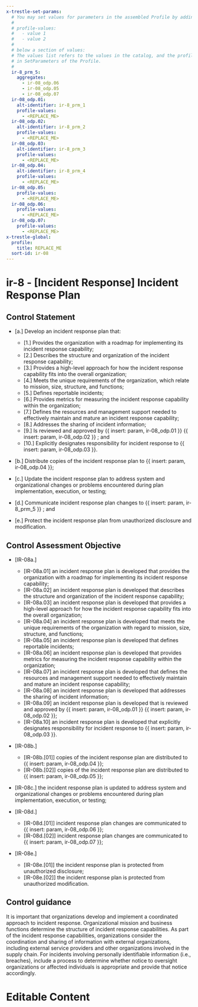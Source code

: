 ```yaml
---
x-trestle-set-params:
  # You may set values for parameters in the assembled Profile by adding
  #
  # profile-values:
  #   - value 1
  #   - value 2
  #
  # below a section of values:
  # The values list refers to the values in the catalog, and the profile-values represent values
  # in SetParameters of the Profile.
  #
  ir-8_prm_5:
    aggregates:
      - ir-08_odp.06
      - ir-08_odp.05
      - ir-08_odp.07
  ir-08_odp.01:
    alt-identifier: ir-8_prm_1
    profile-values:
      - <REPLACE_ME>
  ir-08_odp.02:
    alt-identifier: ir-8_prm_2
    profile-values:
      - <REPLACE_ME>
  ir-08_odp.03:
    alt-identifier: ir-8_prm_3
    profile-values:
      - <REPLACE_ME>
  ir-08_odp.04:
    alt-identifier: ir-8_prm_4
    profile-values:
      - <REPLACE_ME>
  ir-08_odp.05:
    profile-values:
      - <REPLACE_ME>
  ir-08_odp.06:
    profile-values:
      - <REPLACE_ME>
  ir-08_odp.07:
    profile-values:
      - <REPLACE_ME>
x-trestle-global:
  profile:
    title: REPLACE_ME
  sort-id: ir-08
---
```


# ir-8 - \[Incident Response\] Incident Response Plan

## Control Statement

- \[a.\] Develop an incident response plan that:

  - \[1.\] Provides the organization with a roadmap for implementing its incident response capability;
  - \[2.\] Describes the structure and organization of the incident response capability;
  - \[3.\] Provides a high-level approach for how the incident response capability fits into the overall organization;
  - \[4.\] Meets the unique requirements of the organization, which relate to mission, size, structure, and functions;
  - \[5.\] Defines reportable incidents;
  - \[6.\] Provides metrics for measuring the incident response capability within the organization;
  - \[7.\] Defines the resources and management support needed to effectively maintain and mature an incident response capability;
  - \[8.\] Addresses the sharing of incident information;
  - \[9.\] Is reviewed and approved by {{ insert: param, ir-08_odp.01 }} {{ insert: param, ir-08_odp.02 }} ; and
  - \[10.\] Explicitly designates responsibility for incident response to {{ insert: param, ir-08_odp.03 }}.

- \[b.\] Distribute copies of the incident response plan to {{ insert: param, ir-08_odp.04 }};

- \[c.\] Update the incident response plan to address system and organizational changes or problems encountered during plan implementation, execution, or testing;

- \[d.\] Communicate incident response plan changes to {{ insert: param, ir-8_prm_5 }} ; and

- \[e.\] Protect the incident response plan from unauthorized disclosure and modification.

## Control Assessment Objective

- \[IR-08a.\]

  - \[IR-08a.01\] an incident response plan is developed that provides the organization with a roadmap for implementing its incident response capability;
  - \[IR-08a.02\] an incident response plan is developed that describes the structure and organization of the incident response capability;
  - \[IR-08a.03\] an incident response plan is developed that provides a high-level approach for how the incident response capability fits into the overall organization;
  - \[IR-08a.04\] an incident response plan is developed that meets the unique requirements of the organization with regard to mission, size, structure, and functions;
  - \[IR-08a.05\] an incident response plan is developed that defines reportable incidents;
  - \[IR-08a.06\] an incident response plan is developed that provides metrics for measuring the incident response capability within the organization;
  - \[IR-08a.07\] an incident response plan is developed that defines the resources and management support needed to effectively maintain and mature an incident response capability;
  - \[IR-08a.08\] an incident response plan is developed that addresses the sharing of incident information;
  - \[IR-08a.09\] an incident response plan is developed that is reviewed and approved by {{ insert: param, ir-08_odp.01 }} {{ insert: param, ir-08_odp.02 }};
  - \[IR-08a.10\] an incident response plan is developed that explicitly designates responsibility for incident response to {{ insert: param, ir-08_odp.03 }}.

- \[IR-08b.\]

  - \[IR-08b.[01]\] copies of the incident response plan are distributed to {{ insert: param, ir-08_odp.04 }};
  - \[IR-08b.[02]\] copies of the incident response plan are distributed to {{ insert: param, ir-08_odp.05 }};

- \[IR-08c.\] the incident response plan is updated to address system and organizational changes or problems encountered during plan implementation, execution, or testing;

- \[IR-08d.\]

  - \[IR-08d.[01]\] incident response plan changes are communicated to {{ insert: param, ir-08_odp.06 }};
  - \[IR-08d.[02]\] incident response plan changes are communicated to {{ insert: param, ir-08_odp.07 }};

- \[IR-08e.\]

  - \[IR-08e.[01]\] the incident response plan is protected from unauthorized disclosure;
  - \[IR-08e.[02]\] the incident response plan is protected from unauthorized modification.

## Control guidance

It is important that organizations develop and implement a coordinated approach to incident response. Organizational mission and business functions determine the structure of incident response capabilities. As part of the incident response capabilities, organizations consider the coordination and sharing of information with external organizations, including external service providers and other organizations involved in the supply chain. For incidents involving personally identifiable information (i.e., breaches), include a process to determine whether notice to oversight organizations or affected individuals is appropriate and provide that notice accordingly.

# Editable Content

<!-- Make additions and edits below -->
<!-- The above represents the contents of the control as received by the profile, prior to additions. -->
<!-- If the profile makes additions to the control, they will appear below. -->
<!-- The above markdown may not be edited but you may edit the content below, and/or introduce new additions to be made by the profile. -->
<!-- If there is a yaml header at the top, parameter values may be edited. Use --set-parameters to incorporate the changes during assembly. -->
<!-- The content here will then replace what is in the profile for this control, after running profile-assemble. -->
<!-- The current profile has no added parts for this control, but you may add new ones here. -->
<!-- Each addition must have a heading either of the form ## Control my_addition_name -->
<!-- or ## Part a. (where the a. refers to one of the control statement labels.) -->
<!-- "## Control" parts are new parts added after the statement part. -->
<!-- "## Part" parts are new parts added into the top-level statement part with that label. -->
<!-- Subparts may be added with nested hash levels of the form ### My Subpart Name -->
<!-- underneath the parent ## Control or ## Part being added -->
<!-- See https://ibm.github.io/compliance-trestle/tutorials/ssp_profile_catalog_authoring/ssp_profile_catalog_authoring for guidance. -->
